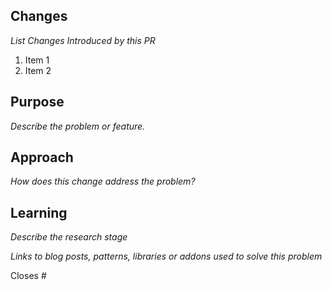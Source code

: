 ## Changes

_List Changes Introduced by this PR_
  1. Item 1
  2. Item 2

## Purpose

_Describe the problem or feature._

## Approach

_How does this change address the problem?_

## Learning

_Describe the research stage_

_Links to blog posts, patterns, libraries or addons used to solve this problem_

Closes #